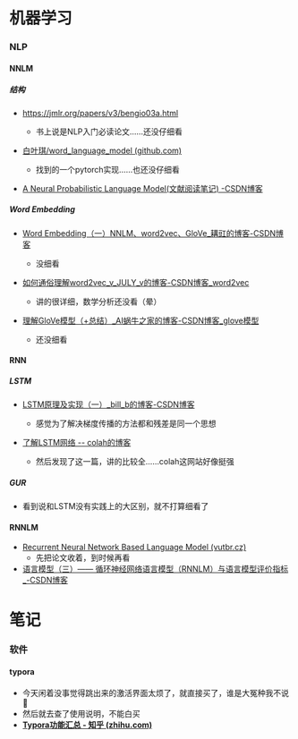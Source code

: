 # 机器学习

### NLP

#### NNLM

##### 结构

- https://jmlr.org/papers/v3/bengio03a.html
  - 书上说是NLP入门必读论文……还没仔细看

- [白叶琪/word_language_model (github.com)](https://github.com/BAI-Yeqi/word_language_model) 
  - 找到的一个pytorch实现……也还没仔细看
- [A Neural Probabilistic Language Model(文献阅读笔记) -CSDN博客](https://blog.csdn.net/NINJA_xu/article/details/117660476?ops_request_misc=%7B%22request%5Fid%22%3A%22165283963216782425116820%22%2C%22scm%22%3A%2220140713.130102334..%22%7D&request_id=165283963216782425116820&biz_id=0&utm_medium=distribute.pc_search_result.none-task-blog-2~all~sobaiduend~default-1-117660476-null-null.142^v10^pc_search_result_control_group,157^v4^control&utm_term=A+Neural+Probabilistic+Language+Model&spm=1018.2226.3001.4187) 

##### Word Embedding

- [Word Embedding（一）NNLM、word2vec、GloVe_耩豇的博客-CSDN博客](https://blog.csdn.net/qq_33858719/article/details/93356042?ops_request_misc=%7B%22request%5Fid%22%3A%22165284980916781685319052%22%2C%22scm%22%3A%2220140713.130102334.pc%5Fall.%22%7D&request_id=165284980916781685319052&biz_id=0&utm_medium=distribute.pc_search_result.none-task-blog-2~all~first_rank_ecpm_v1~rank_v31_ecpm-1-93356042-null-null.142^v10^pc_search_result_control_group,157^v4^control&utm_term=nnlm和embedding&spm=1018.2226.3001.4187)
  - 没细看

- [如何通俗理解word2vec_v_JULY_v的博客-CSDN博客_word2vec](https://blog.csdn.net/v_JULY_v/article/details/102708459?ops_request_misc=%7B%22request%5Fid%22%3A%22165284927116781818723065%22%2C%22scm%22%3A%2220140713.130102334..%22%7D&request_id=165284927116781818723065&biz_id=0&utm_medium=distribute.pc_search_result.none-task-blog-2~all~top_positive~default-2-102708459-null-null.142^v10^pc_search_result_control_group,157^v4^control&utm_term=Word2Vec&spm=1018.2226.3001.4187) 
  - 讲的很详细，数学分析还没看（晕）
- [理解GloVe模型（+总结）_AI蜗牛之家的博客-CSDN博客_glove模型](https://blog.csdn.net/u014665013/article/details/79642083?ops_request_misc=%7B%22request%5Fid%22%3A%22165284928216781432998188%22%2C%22scm%22%3A%2220140713.130102334..%22%7D&request_id=165284928216781432998188&biz_id=0&utm_medium=distribute.pc_search_result.none-task-blog-2~all~top_positive~default-1-79642083-null-null.142^v10^pc_search_result_control_group,157^v4^control&utm_term=GloVe&spm=1018.2226.3001.4187) 
  - 还没细看


#### RNN

##### LSTM

- [LSTM原理及实现（一）_bill_b的博客-CSDN博客](https://blog.csdn.net/weixin_44162104/article/details/88660003?ops_request_misc=%7B%22request%5Fid%22%3A%22165283086116781432951546%22%2C%22scm%22%3A%2220140713.130102334..%22%7D&request_id=165283086116781432951546&biz_id=0&utm_medium=distribute.pc_search_result.none-task-blog-2~all~top_positive~default-1-88660003-null-null.142^v10^pc_search_result_control_group,157^v4^control&utm_term=LSTM&spm=1018.2226.3001.4187)
  - 感觉为了解决梯度传播的方法都和残差是同一个思想

- [了解LSTM网络 -- colah的博客](http://colah.github.io/posts/2015-08-Understanding-LSTMs/)
  - 然后发现了这一篇，讲的比较全……colah这网站好像挺强

##### GUR

- 看到说和LSTM没有实践上的大区别，就不打算细看了

#### RNNLM

- [Recurrent Neural Network Based Language Model (vutbr.cz)](http://www.fit.vutbr.cz/research/groups/speech/publi/2010/mikolov_interspeech2010_IS100722.pdf)
  - 先把论文收着，到时候再看
- [语言模型（三）—— 循环神经网络语言模型（RNNLM）与语言模型评价指标_-CSDN博客](https://blog.csdn.net/rongsenmeng2835/article/details/108656674?ops_request_misc=%7B%22request%5Fid%22%3A%22165284486716781435438842%22%2C%22scm%22%3A%2220140713.130102334..%22%7D&request_id=165284486716781435438842&biz_id=0&utm_medium=distribute.pc_search_result.none-task-blog-2~all~sobaiduend~default-2-108656674-null-null.142^v10^pc_search_result_control_group,157^v4^control&utm_term=rnnlm&spm=1018.2226.3001.4187) 

# 笔记

### 软件

#### typora

- 今天闲着没事觉得跳出来的激活界面太烦了，就直接买了，谁是大冤种我不说🥺
- 然后就去查了使用说明，不能白买
- **[Typora功能汇总 - 知乎 (zhihu.com)](https://zhuanlan.zhihu.com/p/483671352)**

